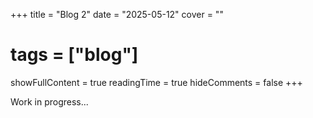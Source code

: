 +++
title = "Blog 2"
date = "2025-05-12"
cover = ""
# tags = ["blog"]
showFullContent = true
readingTime = true
hideComments = false
+++

Work in progress...
